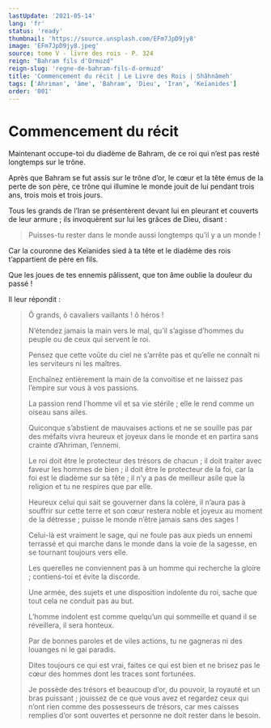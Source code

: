 ```yaml
---
lastUpdate: '2021-05-14'
lang: 'fr'
status: 'ready'
thumbnail: 'https://source.unsplash.com/EFm7JpD9jy8'
image: 'EFm7JpD9jy8.jpeg'
source: tome V - livre des rois - P. 324
reign: "Bahram fils d'Ormuzd"
reign-slug: 'regne-de-bahram-fils-d-ormuzd'
title: 'Commencement du récit | Le Livre des Rois | Shâhnâmeh'
tags: ['Ahriman', 'âme', 'Bahram', 'Dieu', 'Iran', 'Keïanides']
order: '001'
---
```


# Commencement du récit

Maintenant occupe-toi du diadème de Bahram, de ce roi qui n’est pas resté longtemps sur le trône.

Après que Bahram se fut assis sur le trône d’or, le cœur et la tête émus de la perte de son père, ce trône qui illumine le monde jouit de lui pendant trois ans, trois mois et trois jours.

Tous les grands de l’Iran se présentèrent devant lui en pleurant et couverts de leur armure ; ils invoquèrent sur lui les grâces de Dieu, disant :

> Puisses-tu rester dans le monde aussi longtemps qu’il y a un monde !

Car la couronne des Keïanides sied à ta tête et le diadème des rois t’appartient de père en fils.

Que les joues de tes ennemis pâlissent, que ton âme oublie la douleur du passé !

Il leur répondit :

> Ô grands, ô cavaliers vaillants ! ô héros !
>
> N’étendez jamais la main vers le mal, qu’il s’agisse d’hommes du peuple ou de ceux qui servent le roi.
>
> Pensez que cette voûte du ciel ne s’arrête pas et qu’elle ne connaît ni les serviteurs ni les maîtres.
>
> Enchaînez entièrement la main de la convoitise et ne laissez pas l’empire sur vous à vos passions.
>
> La passion rend l’homme vil et sa vie stérile ; elle le rend comme un oiseau sans ailes.
>
> Quiconque s’abstient de mauvaises actions et ne se souille pas par des méfaits vivra heureux et joyeux dans le monde et en partira sans crainte d’Ahriman, l’ennemi.
>
> Le roi doit être le protecteur des trésors de chacun ; il doit traiter avec faveur les hommes de bien ; il doit être le protecteur de la foi, car la foi est le diadème sur sa tête ; il n’y a pas de meilleur asile que la religion et tu ne respires que par elle.
>
> Heureux celui qui sait se gouverner dans la colère, il n’aura pas à souffrir sur cette terre et son cœur restera noble et joyeux au moment de la détresse ; puisse le monde n’être jamais sans des sages !
>
> Celui-là est vraiment le sage, qui ne foule pas aux pieds un ennemi terrassé et qui marche dans le monde dans la voie de la sagesse, en se tournant toujours vers elle.
>
> Les querelles ne conviennent pas à un homme qui recherche la gloire ; contiens-toi et évite la discorde.
>
> Une armée, des sujets et une disposition indolente du roi, sache que tout cela ne conduit pas au but.
>
> L’homme indolent est comme quelqu’un qui sommeille et quand il se réveillera, il sera honteux.
>
> Par de bonnes paroles et de viles actions, tu ne gagneras ni des louanges ni le gai paradis.
>
> Dites toujours ce qui est vrai, faites ce qui est bien et ne brisez pas le cœur des hommes dont les traces sont fortunées.
>
> Je possède des trésors et beaucoup d’or, du pouvoir, la royauté et un bras puissant ; jouissez de ce que vous avez et regardez ceux qui n’ont rien comme des possesseurs de trésors, car mes caisses remplies d’or sont ouvertes et personne ne doit rester dans le besoin.
